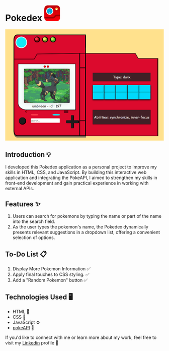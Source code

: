 # Pokedex <img src="images/icon.png" width="50" height="50" />

![Pokedex](images/print.png)

## Introduction 💡

I developed this Pokedex application as a personal project to improve my skills in HTML, CSS, and JavaScript. By building this interactive web application and integrating the PokeAPI, I aimed to strengthen my skills in front-end development and gain practical experience in working with external APIs. 

## Features ✨

1. Users can search for pokemons by typing the name or part of the name into the search field.
2. As the user types the pokemon's name, the Pokedex dynamically presents relevant suggestions in a dropdown list, offering a convenient selection of options.

## To-Do List 📋

1. Display More Pokemon Information ✅
2. Apply final touches to CSS styling. ✅
3. Add a "Random Pokemon" button ✅

## Technologies Used 🖥️

- HTML 📄
- CSS 🎨
- JavaScript ⚙️
- [pokeAPI](https://pokeapi.co/) 🔗

If you'd like to connect with me or learn more about my work, feel free to visit my [Linkedin](https://www.linkedin.com/in/renato-luz-a1402b263/) profile 👋 

